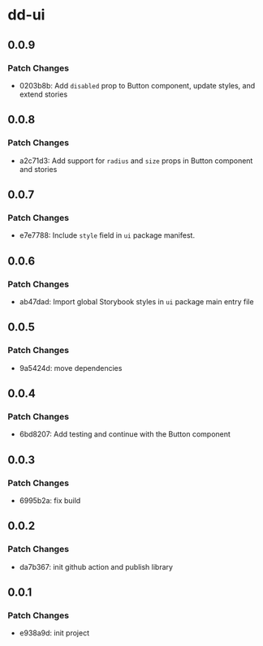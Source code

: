 # dd-ui

## 0.0.9

### Patch Changes

- 0203b8b: Add `disabled` prop to Button component, update styles, and extend stories

## 0.0.8

### Patch Changes

- a2c71d3: Add support for `radius` and `size` props in Button component and stories

## 0.0.7

### Patch Changes

- e7e7788: Include `style` field in `ui` package manifest.

## 0.0.6

### Patch Changes

- ab47dad: Import global Storybook styles in `ui` package main entry file

## 0.0.5

### Patch Changes

- 9a5424d: move dependencies

## 0.0.4

### Patch Changes

- 6bd8207: Add testing and continue with the Button component

## 0.0.3

### Patch Changes

- 6995b2a: fix build

## 0.0.2

### Patch Changes

- da7b367: init github action and publish library

## 0.0.1

### Patch Changes

- e938a9d: init project
